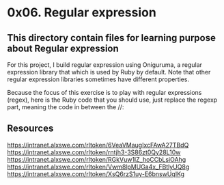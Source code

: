 # 0x06. Regular expression
## This directory contain files for learning purpose about Regular expression
For this project, I build  regular expression using Oniguruma, a regular expression library that which is used by Ruby by default. Note that other regular expression libraries sometimes have different properties.

Because the focus of this exercise is to play with regular expressions (regex), here is the Ruby code that you should use, just replace the regexp part, meaning the code in between the //:



## Resources
https://intranet.alxswe.com/rltoken/6VeaVMaugIxcFAwA27TBdQ
https://intranet.alxswe.com/rltoken/rntjh3-3S86zt0Qy28L10w
https://intranet.alxswe.com/rltoken/RGkVuw1lZ_hoCCbLsiOAhg
https://intranet.alxswe.com/rltoken/Vwm8lpMUGa4x_FBtlyUQ8g
https://intranet.alxswe.com/rltoken/XsQ6rzS1uy-E6bnswUqIKg

